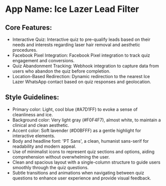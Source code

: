 # **App Name**: Ice Lazer Lead Filter

## Core Features:

- Interactive Quiz: Interactive quiz to pre-qualify leads based on their needs and interests regarding laser hair removal and aesthetic procedures.
- Facebook Pixel Integration: Facebook Pixel integration to track quiz engagement and conversions.
- Quiz Abandonment Tracking: Webhook integration to capture data from users who abandon the quiz before completion.
- Location-Based Redirection: Dynamic redirection to the nearest Ice Lazer WhatsApp contact based on quiz responses and geolocation.

## Style Guidelines:

- Primary color: Light, cool blue (#A7D1FF) to evoke a sense of cleanliness and ice.
- Background color: Very light gray (#F0F4F7), almost white, to maintain a clinical and clean aesthetic.
- Accent color: Soft lavender (#D0BFFF) as a gentle highlight for interactive elements.
- Body and headline font: 'PT Sans', a clean, humanist sans-serif for readability and modern appeal.
- Use of minimalist icons to represent quiz sections and options, aiding comprehension without overwhelming the user.
- Clean and spacious layout with a single-column structure to guide users smoothly through the quiz questions.
- Subtle transitions and animations when navigating between quiz questions to enhance user experience and provide visual feedback.